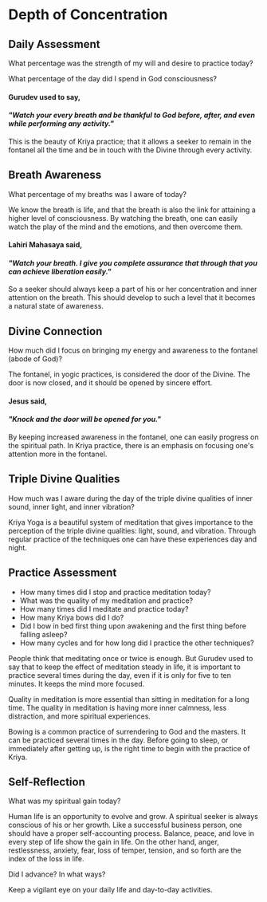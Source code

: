 # Depth of Concentration

## Daily Assessment

What percentage was the strength of my will and desire to practice today?

What percentage of the day did I spend in God consciousness?

#### Gurudev used to say, 

#### *"Watch your every breath and be thankful to God before, after, and even while performing any activity."*

This is the beauty of Kriya practice; that it allows a seeker to remain in the fontanel all the time and be in touch with the Divine through every activity.

## Breath Awareness

What percentage of my breaths was I aware of today?

We know the breath is life, and that the breath is also the link for attaining a higher level of consciousness. By watching the breath, one can easily watch the play of the mind and the emotions, and then overcome them. 
#### Lahiri Mahasaya said, 

#### *"Watch your breath. I give you complete assurance that through that you can achieve liberation easily."* 

So a seeker should always keep a part of his or her concentration and inner attention on the breath. This should develop to such a level that it becomes a natural state of awareness.

## Divine Connection

How much did I focus on bringing my energy and awareness to the fontanel (abode of God)?

The fontanel, in yogic practices, is considered the door of the Divine. The door is now closed, and it should be opened by sincere effort. 

#### Jesus said, 
#### *"Knock and the door will be opened for you."*
 
By keeping increased awareness in the fontanel, one can easily progress on the spiritual path. In Kriya practice, there is an emphasis on focusing one's attention more in the fontanel.

## Triple Divine Qualities

How much was I aware during the day of the triple divine qualities of inner sound, inner light, and inner vibration?

Kriya Yoga is a beautiful system of meditation that gives importance to the perception of the triple divine qualities: light, sound, and vibration. Through regular practice of the techniques one can have these experiences day and night.

## Practice Assessment

- How many times did I stop and practice meditation today?
- What was the quality of my meditation and practice?
- How many times did I meditate and practice today?
- How many Kriya bows did I do?
- Did I bow in bed first thing upon awakening and the first thing before falling asleep?
- How many cycles and for how long did I practice the other techniques?

People think that meditating once or twice is enough. But Gurudev used to say that to keep the effect of meditation steady in life, it is important to practice several times during the day, even if it is only for five to ten minutes. It keeps the mind more focused.

Quality in meditation is more essential than sitting in meditation for a long time. The quality in meditation is having more inner calmness, less distraction, and more spiritual experiences.

Bowing is a common practice of surrendering to God and the masters. It can be practiced several times in the day. Before going to sleep, or immediately after getting up, is the right time to begin with the practice of Kriya.

## Self-Reflection

What was my spiritual gain today?

Human life is an opportunity to evolve and grow. A spiritual seeker is always conscious of his or her growth. Like a successful business person, one should have a proper self-accounting process. Balance, peace, and love in every step of life show the gain in life. On the other hand, anger, restlessness, anxiety, fear, loss of temper, tension, and so forth are the index of the loss in life.

Did I advance? In what ways?

Keep a vigilant eye on your daily life and day-to-day activities.